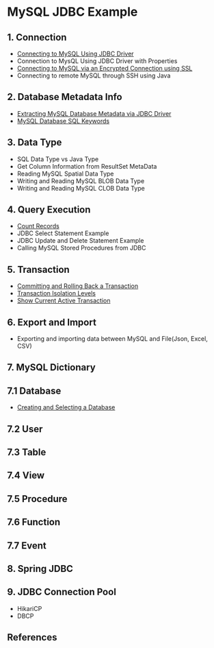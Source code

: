 # MySQL JDBC Example

## 1. Connection
- [Connecting to MySQL Using JDBC Driver](https://github.com/jayden-lee/mysql-jdbc-example/blob/master/src/main/java/com/jayden/study/connection/CommonConnection.java)
- Connection to MysQL Using JDBC Driver with Properties
- [Connecting to MySQL via an Encrypted Connection using SSL](https://github.com/jayden-lee/mysql-jdbc-example/blob/master/src/main/java/com/jayden/study/connection/EncryptedConnection.java)
- Connecting to remote MySQL through SSH using Java

## 2. Database Metadata Info
- [Extracting MySQL Database Metadata via JDBC Driver](https://github.com/jayden-lee/mysql-jdbc-example/blob/master/src/main/java/com/jayden/study/metadata/DatabaseMetaDataInfo.java)
- [MySQL Database SQL Keywords](https://github.com/jayden-lee/mysql-jdbc-example/blob/master/src/main/java/com/jayden/study/metadata/SQLKeywords.java)

## 3. Data Type
- SQL Data Type vs Java Type
- Get Column Information from ResultSet MetaData
- Reading MySQL Spatial Data Type
- Writing and Reading MySQL BLOB Data Type
- Writing and Reading MySQL CLOB Data Type

## 4. Query Execution
- [Count Records](https://github.com/jayden-lee/mysql-jdbc-example/blob/master/src/main/java/com/jayden/study/query/CountRecord.java)
- JDBC Select Statement Example
- JDBC Update and Delete Statement Example
- Calling MySQL Stored Procedures from JDBC

## 5. Transaction
- [Committing and Rolling Back a Transaction](https://github.com/jayden-lee/mysql-jdbc-example/blob/master/src/main/java/com/jayden/study/transaction/CommitAndRollback.java)
- [Transaction Isolation Levels](https://github.com/jayden-lee/mysql-jdbc-example/blob/master/src/main/java/com/jayden/study/transaction/TransactionIsolation.java)
- [Show Current Active Transaction](https://github.com/jayden-lee/mysql-jdbc-example/blob/master/src/main/java/com/jayden/study/transaction/CurrentActiveTransaction.java)

## 6. Export and Import
- Exporting and importing data between MySQL and File(Json, Excel, CSV)

## 7. MySQL Dictionary

## 7.1 Database
- [Creating and Selecting a Database](https://github.com/jayden-lee/mysql-jdbc-example/blob/master/src/main/java/com/jayden/study/dictionary/database/CreateAndSelectDatabase.java)

## 7.2 User

## 7.3 Table

## 7.4 View

## 7.5 Procedure

## 7.6 Function

## 7.7 Event

## 8. Spring JDBC

## 9. JDBC Connection Pool
- HikariCP
- DBCP

## References